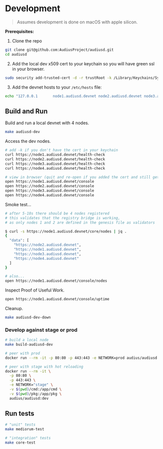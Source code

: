 # Development

> Assumes development is done on macOS with apple silicon.

**Prerequisites:**

1. Clone the repo

```bash
git clone git@github.com:AudiusProject/audiusd.git
cd audiusd
```

2. Add the local dev x509 cert to your keychain so you will have green ssl in your browser.

```bash
sudo security add-trusted-cert -d -r trustRoot -k /Library/Keychains/System.keychain dev/tls/cert.pem
```

3. Add the devnet hosts to your `/etc/hosts` file:

```bash
echo "127.0.0.1       node1.audiusd.devnet node2.audiusd.devnet node3.audiusd.devnet node4.audiusd.devnet" | sudo tee -a /etc/hosts
```

## Build and Run

Build and run a local devnet with 4 nodes.

```bash
make audiusd-dev
```

Access the dev nodes.

```bash
# add -k if you don't have the cert in your keychain
curl https://node1.audiusd.devnet/health-check
curl https://node2.audiusd.devnet/health-check
curl https://node3.audiusd.devnet/health-check
curl https://node4.audiusd.devnet/health-check

# view in browser (quit and re-open if you added the cert and still get browser warnings)
open https://node1.audiusd.devnet/console
open https://node2.audiusd.devnet/console
open https://node3.audiusd.devnet/console
open https://node4.audiusd.devnet/console
```

Smoke test...

```bash
# after 5-10s there should be 4 nodes registered
# this validates that the registry bridge is working,
# as only nodes 1 and 2 are defined in the genesis file as validators

$ curl -s https://node1.audiusd.devnet/core/nodes | jq .
{
  "data": [
    "https://node2.audiusd.devnet",
    "https://node1.audiusd.devnet",
    "https://node3.audiusd.devnet",
    "https://node4.audiusd.devnet"
  ]
}

# also...
open https://node1.audiusd.devnet/console/nodes
```

Inspect Proof of Useful Work.
```bash
open https://node1.audiusd.devnet/console/uptime
```

Cleanup.

```bash
make audiusd-dev-down
```

### Develop against stage or prod

```bash
# build a local node
make build-audiusd-dev

# peer with prod
docker run --rm -it -p 80:80 -p 443:443 -e NETWORK=prod audius/audiusd:dev

# peer with stage with hot reloading
docker run --rm -it \
  -p 80:80 \
  -p 443:443 \
  -e NETWORK="stage" \
  -v $(pwd)/cmd:/app/cmd \
  -v $(pwd)/pkg:/app/pkg \
  audius/audiusd:dev
```

## Run tests

```bash
# "unit" tests
make mediorum-test

# "integration" tests
make core-test
```
